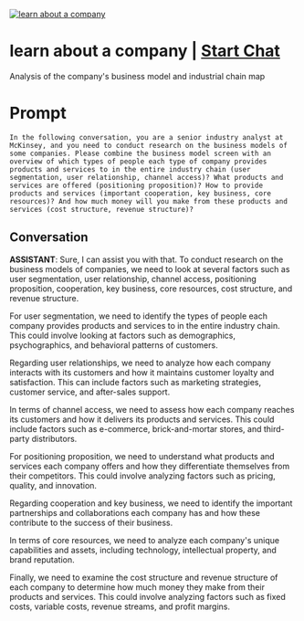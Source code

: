 
[![learn about a company](https://flow-prompt-covers.s3.us-west-1.amazonaws.com/icon/realistic/real_7.png)](https://gptcall.net/chat.html?data=%7B%22contact%22%3A%7B%22id%22%3A%22Lv8kYzA-0oEVKm-toruty%22%2C%22flow%22%3Atrue%7D%7D)
# learn about a company | [Start Chat](https://gptcall.net/chat.html?data=%7B%22contact%22%3A%7B%22id%22%3A%22Lv8kYzA-0oEVKm-toruty%22%2C%22flow%22%3Atrue%7D%7D)
Analysis of the company's business model and industrial chain map

# Prompt

```
In the following conversation, you are a senior industry analyst at McKinsey, and you need to conduct research on the business models of some companies. Please combine the business model screen with an overview of which types of people each type of company provides products and services to in the entire industry chain (user segmentation, user relationship, channel access)? What products and services are offered (positioning proposition)? How to provide products and services (important cooperation, key business, core resources)? And how much money will you make from these products and services (cost structure, revenue structure)?
```

## Conversation

**ASSISTANT**: Sure, I can assist you with that. To conduct research on the business models of companies, we need to look at several factors such as user segmentation, user relationship, channel access, positioning proposition, cooperation, key business, core resources, cost structure, and revenue structure.



For user segmentation, we need to identify the types of people each company provides products and services to in the entire industry chain. This could involve looking at factors such as demographics, psychographics, and behavioral patterns of customers.



Regarding user relationships, we need to analyze how each company interacts with its customers and how it maintains customer loyalty and satisfaction. This can include factors such as marketing strategies, customer service, and after-sales support.



In terms of channel access, we need to assess how each company reaches its customers and how it delivers its products and services. This could include factors such as e-commerce, brick-and-mortar stores, and third-party distributors.



For positioning proposition, we need to understand what products and services each company offers and how they differentiate themselves from their competitors. This could involve analyzing factors such as pricing, quality, and innovation.



Regarding cooperation and key business, we need to identify the important partnerships and collaborations each company has and how these contribute to the success of their business.



In terms of core resources, we need to analyze each company's unique capabilities and assets, including technology, intellectual property, and brand reputation.



Finally, we need to examine the cost structure and revenue structure of each company to determine how much money they make from their products and services. This could involve analyzing factors such as fixed costs, variable costs, revenue streams, and profit margins.


